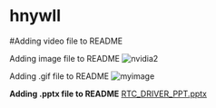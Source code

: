 # hnywll

#Adding video file to README

Adding image file to README
![nvidia2](https://user-images.githubusercontent.com/14966028/36832906-89a6d36a-1d53-11e8-89ea-c38bb8fd3d43.png)

Adding .gif file to README
![myimage](https://user-images.githubusercontent.com/14966028/36833877-e358e378-1d56-11e8-9f6a-a8f03c1846b2.gif)

**Adding .pptx file to README**
[RTC_DRIVER_PPT.pptx](https://github.com/nay493/hnywll/files/1770343/RTC_DRIVER_PPT.pptx)
